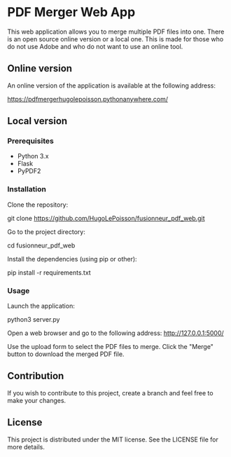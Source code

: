 # PDF Merger Web App
This web application allows you to merge multiple PDF files into one.
There is an open source online version or a local one.
This is made for those who do not use Adobe and who do not want to use an online tool.

## Online version
An online version of the application is available at the following address:

https://pdfmergerhugolepoisson.pythonanywhere.com/

## Local version

### Prerequisites
* Python 3.x
* Flask
* PyPDF2

### Installation

Clone the repository:

git clone https://github.com/HugoLePoisson/fusionneur_pdf_web.git

Go to the project directory:

cd fusionneur_pdf_web

Install the dependencies (using pip or other):

pip install -r requirements.txt

### Usage

Launch the application:

python3 server.py

Open a web browser and go to the following address:
http://127.0.0.1:5000/

Use the upload form to select the PDF files to merge.
Click the "Merge" button to download the merged PDF file.

## Contribution

If you wish to contribute to this project, create a branch and feel free to make your changes.

## License

This project is distributed under the MIT license. See the LICENSE file for more details.
